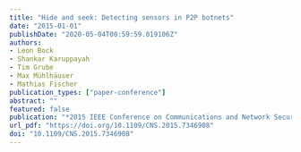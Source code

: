 ```yaml
---
title: "Hide and seek: Detecting sensors in P2P botnets"
date: "2015-01-01"
publishDate: "2020-05-04T00:59:59.019106Z"
authors: 
- Leon Bock
- Shankar Karuppayah
- Tim Grube
- Max Mühlhäuser
- Mathias Fischer
publication_types: ["paper-conference"]
abstract: ""
featured: false
publication: "*2015 IEEE Conference on Communications and Network Security, CNS 2015, Florence, Italy, September 28-30, 2015*"
url_pdf: "https://doi.org/10.1109/CNS.2015.7346908"
doi: "10.1109/CNS.2015.7346908"
---
```


